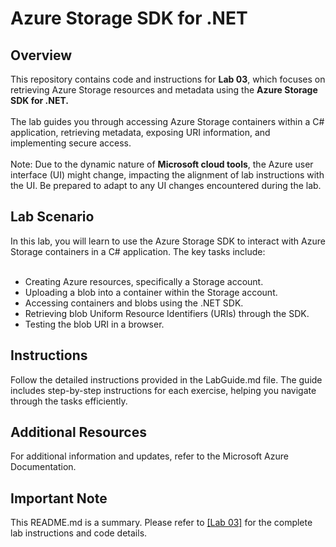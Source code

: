 <h1>Azure Storage SDK for .NET</h1>
<h2>Overview</h2>
This repository contains code and instructions for <b>Lab 03</b>, which focuses on retrieving Azure Storage resources and metadata using the <b>Azure Storage SDK for .NET.</b>
<br><br>
The lab guides you through accessing Azure Storage containers within a C# application, retrieving metadata, exposing URI information, and implementing secure access.
<br><br>
Note: Due to the dynamic nature of <b>Microsoft cloud tools</b>, the Azure user interface (UI) might change, impacting the alignment of lab instructions with the UI. Be prepared to adapt to any UI changes encountered during the lab.

<h2>Lab Scenario</h2>
In this lab, you will learn to use the Azure Storage SDK to interact with Azure Storage containers in a C# application. The key tasks include:
<br><br>
<ul>
<li>Creating Azure resources, specifically a Storage account.</li>
<li>Uploading a blob into a container within the Storage account.</li>
<li>Accessing containers and blobs using the .NET SDK.</li>
<li>Retrieving blob Uniform Resource Identifiers (URIs) through the SDK.</li>
<li>Testing the blob URI in a browser.</li>
</ul>
<h2>Instructions</h2>
Follow the detailed instructions provided in the LabGuide.md file. The guide includes step-by-step instructions for each exercise, helping you navigate through the tasks efficiently.

<h2>Additional Resources</h2>
For additional information and updates, refer to the Microsoft Azure Documentation.

<h2>Important Note</h2>
This README.md is a summary. Please refer to <a href="https://microsoftlearning.github.io/AZ-204-DevelopingSolutionsforMicrosoftAzure/Instructions/Labs/AZ-204_lab_03.html">[Lab 03]</a> for the complete lab instructions and code details.
